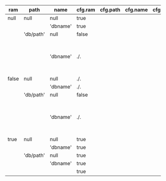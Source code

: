 


|  ram  |    path   |   name   | cfg.ram | cfg.path | cfg.name | cfg.url | persistency |              error              |
| ----- | --------- | -------- | ------- | -------- | -------- | ------- | ----------- | ------------------------------- |
| null  | null      | null     | true    |          |          |         |             |                                 |
|       |           | 'dbname' | true    |          |          |         |             |                                 |
|       | 'db/path' | null     | false   |          |          |         |             |                                 |
|       |           | 'dbname' | ./.     |          |          |         |             | either `path` or `name` for FDB |
| false | null      | null     | ./.     |          |          |         |             |                                 |
|       |           | 'dbname' | ./.     |          |          |         |             |                                 |
|       | 'db/path' | null     | false   |          |          |         |             |                                 |
|       |           | 'dbname' | ./.     |          |          |         |             | either `path` or `name` for FDB |
| true  | null      | null     | true    |          |          |         |             |                                 |
|       |           | 'dbname' | true    |          |          |         |             |                                 |
|       | 'db/path' | null     | true    |          |          |         |             |                                 |
|       |           | 'dbname' | true    |          |          |         |             |                                 |
|       |           |          | true    |          |          |         |             |                                 |